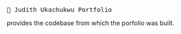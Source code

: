 <pre>👋 Judith Ukachukwu Portfolio</pre>
<p> provides the codebase from which the porfolio was built.</p>
